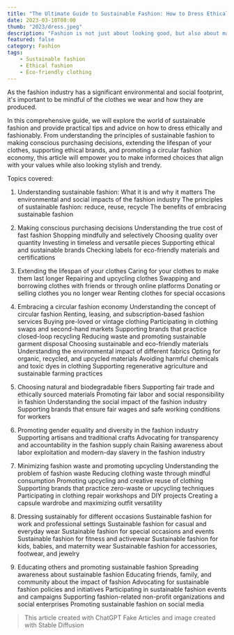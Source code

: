```yaml
---
title: "The Ultimate Guide to Sustainable Fashion: How to Dress Ethically and Fashionably"
date: 2023-03-10T08:00
thumb: "2023/dress.jpeg"
description: "Fashion is not just about looking good, but also about making a positive impact on the world."
featured: false
category: Fashion
tags:
    - Sustainable fashion
    - Ethical fashion
    - Eco-friendly clothing
---
```


As the fashion industry has a significant environmental and social footprint, it's important to be mindful of the clothes we wear and how they are produced. 

In this comprehensive guide, we will explore the world of sustainable fashion and provide practical tips and advice on how to dress ethically and fashionably. From understanding the principles of sustainable fashion to making conscious purchasing decisions, extending the lifespan of your clothes, supporting ethical brands, and promoting a circular fashion economy, this article will empower you to make informed choices that align with your values while also looking stylish and trendy.

Topics covered:

1. Understanding sustainable fashion: What it is and why it matters
The environmental and social impacts of the fashion industry
The principles of sustainable fashion: reduce, reuse, recycle
The benefits of embracing sustainable fashion

2. Making conscious purchasing decisions
Understanding the true cost of fast fashion
Shopping mindfully and selectively
Choosing quality over quantity
Investing in timeless and versatile pieces
Supporting ethical and sustainable brands
Checking labels for eco-friendly materials and certifications

3. Extending the lifespan of your clothes
Caring for your clothes to make them last longer
Repairing and upcycling clothes
Swapping and borrowing clothes with friends or through online platforms
Donating or selling clothes you no longer wear
Renting clothes for special occasions

4. Embracing a circular fashion economy
Understanding the concept of circular fashion
Renting, leasing, and subscription-based fashion services
Buying pre-loved or vintage clothing
Participating in clothing swaps and second-hand markets
Supporting brands that practice closed-loop recycling
Reducing waste and promoting sustainable garment disposal
Choosing sustainable and eco-friendly materials
Understanding the environmental impact of different fabrics
Opting for organic, recycled, and upcycled materials
Avoiding harmful chemicals and toxic dyes in clothing
Supporting regenerative agriculture and sustainable farming practices

5. Choosing natural and biodegradable fibers
Supporting fair trade and ethically sourced materials
Promoting fair labor and social responsibility in fashion
Understanding the social impact of the fashion industry
Supporting brands that ensure fair wages and safe working conditions for workers

6. Promoting gender equality and diversity in the fashion industry
Supporting artisans and traditional crafts
Advocating for transparency and accountability in the fashion supply chain
Raising awareness about labor exploitation and modern-day slavery in the fashion industry

7. Minimizing fashion waste and promoting upcycling
Understanding the problem of fashion waste
Reducing clothing waste through mindful consumption
Promoting upcycling and creative reuse of clothing
Supporting brands that practice zero-waste or upcycling techniques
Participating in clothing repair workshops and DIY projects
Creating a capsule wardrobe and maximizing outfit versatility

8. Dressing sustainably for different occasions
Sustainable fashion for work and professional settings
Sustainable fashion for casual and everyday wear
Sustainable fashion for special occasions and events
Sustainable fashion for fitness and activewear
Sustainable fashion for kids, babies, and maternity wear
Sustainable fashion for accessories, footwear, and jewelry
9. Educating others and promoting sustainable fashion
Spreading awareness about sustainable fashion
Educating friends, family, and community about the impact of fashion
Advocating for sustainable fashion policies and initiatives
Participating in sustainable fashion events and campaigns
Supporting fashion-related non-profit organizations and social enterprises
Promoting sustainable fashion on social media

> This article created with ChatGPT Fake Articles and image created with Stable Diffusion